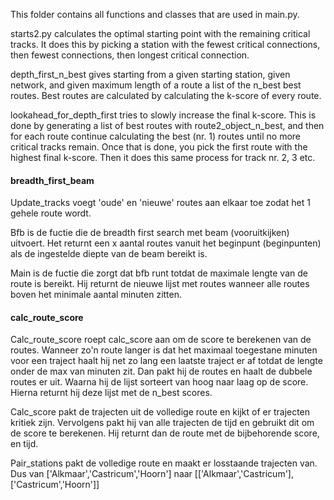 This folder contains all functions and classes that are used in main.py.

starts2.py calculates the optimal starting point with the remaining critical
tracks. It does this by picking a station with the fewest critical connections,
then fewest connections, then longest critical connection.

depth_first_n_best gives starting from a given starting station, given network,
and given maximum length of a route a list of the n_best best routes. Best
routes are calculated by calculating the k-score of every route.

lookahead_for_depth_first tries to slowly increase the final k-score. This is
done by generating a list of best routes with route2_object_n_best, and then
for each route continue calculating the best (nr. 1) routes until no more
critical tracks remain. Once that is done, you pick the first route with the
highest final k-score. Then it does this same process for track nr. 2, 3 etc.

#### breadth_first_beam
Update_tracks voegt 'oude' en 'nieuwe' routes aan elkaar toe zodat het 1 gehele route wordt.

Bfb is de fuctie die de breadth first search met beam (vooruitkijken) uitvoert. Het returnt een x aantal routes vanuit het beginpunt (beginpunten)
als de ingestelde diepte van de beam bereikt is.

Main is de fuctie die zorgt dat bfb runt totdat de maximale lengte van de route is bereikt. Hij returnt de nieuwe lijst met routes wanneer
alle routes boven het minimale aantal minuten zitten.

#### calc_route_score
Calc_route_score roept calc_score aan om de score te berekenen van de routes. Wanneer zo'n route langer is dat het maximaal toegestane minuten
voor een traject haalt hij net zo lang een laatste traject er af totdat de lengte onder de max van minuten zit. Dan pakt hij de routes en haalt
de dubbele routes er uit. Waarna hij de lijst sorteert van hoog naar laag op de score. Hierna returnt hij deze lijst met de n_best scores.

Calc_score pakt de trajecten uit de volledige route en kijkt of er trajecten kritiek zijn. Vervolgens pakt hij van alle trajecten de tijd en
gebruikt dit om de score te berekenen. Hij returnt dan de route met de bijbehorende score, en tijd.

Pair_stations pakt de volledige route en maakt er losstaande trajecten van. Dus van ['Alkmaar','Castricum','Hoorn'] naar [['Alkmaar','Castricum'],['Castricum','Hoorn']]
